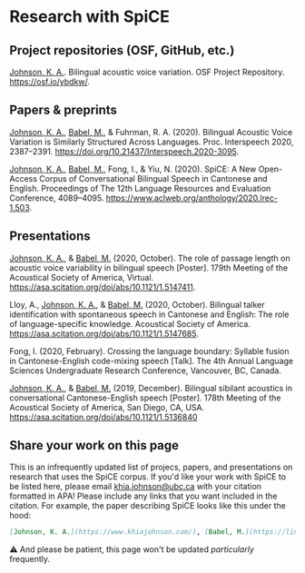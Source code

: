 # Research with SpiCE


## Project repositories (OSF, GitHub, etc.)

[Johnson, K. A.](https://www.khiajohnson.com/). Bilingual acoustic voice variation. OSF Project Repository. <https://osf.io/ybdkw/>.

## Papers & preprints

[Johnson, K. A.](https://www.khiajohnson.com/), [Babel, M.](https://linguistics.ubc.ca/profile/molly-babel/), & Fuhrman, R. A. (2020). Bilingual Acoustic Voice Variation is Similarly Structured Across Languages. Proc. Interspeech 2020, 2387–2391. <https://doi.org/10.21437/Interspeech.2020-3095>.

[Johnson, K. A.](https://www.khiajohnson.com/), [Babel, M.](https://linguistics.ubc.ca/profile/molly-babel/), Fong, I., & Yiu, N. (2020). SpiCE: A New Open-Access Corpus of Conversational Bilingual Speech in Cantonese and English. Proceedings of The 12th Language Resources and Evaluation Conference, 4089–4095. <https://www.aclweb.org/anthology/2020.lrec-1.503>.

## Presentations 

[Johnson, K. A.](https://www.khiajohnson.com/), & [Babel, M.](https://linguistics.ubc.ca/profile/molly-babel/) (2020, October). The role of passage length on acoustic voice variability in bilingual speech [Poster]. 179th Meeting of the Acoustical Society of America, Virtual. <https://asa.scitation.org/doi/abs/10.1121/1.5147411>.

Lloy, A., [Johnson, K. A.](https://www.khiajohnson.com/), & [Babel, M.](https://linguistics.ubc.ca/profile/molly-babel/) (2020, October). Bilingual talker identification with spontaneous speech in Cantonese and English: The role of language-specific knowledge. Acoustical Society of America. <https://asa.scitation.org/doi/abs/10.1121/1.5147685>.

Fong, I. (2020, February). Crossing the language boundary: Syllable fusion
in Cantonese-English code-mixing speech [Talk]. The 4th Annual Language Sciences Undergraduate Research Conference, Vancouver, BC, Canada.

[Johnson, K. A.](https://www.khiajohnson.com/), & [Babel, M.](https://linguistics.ubc.ca/profile/molly-babel/) (2019, December). Bilingual sibilant acoustics in conversational Cantonese-English speech [Poster]. 178th Meeting of the Acoustical Society of America, San Diego, CA, USA. <https://asa.scitation.org/doi/abs/10.1121/1.5136840>

## Share your work on this page

This is an infrequently updated list of projecs, papers, and presentations on research that uses the SpiCE corpus. If you'd like your work with SpiCE to be listed here, please email <khia.johnson@ubc.ca> with your citation formatted in APA! Please include any links that you want included in the citation. For example, the paper describing SpiCE looks like this under the hood:

```md
[Johnson, K. A.](https://www.khiajohnson.com/), [Babel, M.](https://linguistics.ubc.ca/profile/molly-babel/), Fong, I., & Yiu, N. (2020). SpiCE: A New Open-Access Corpus of Conversational Bilingual Speech in Cantonese and English. Proceedings of The 12th Language Resources and Evaluation Conference, 4089–4095. <https://www.aclweb.org/anthology/2020.lrec-1.503>.
```

⚠️ And please be patient, this page won't be updated *particularly* frequently. 